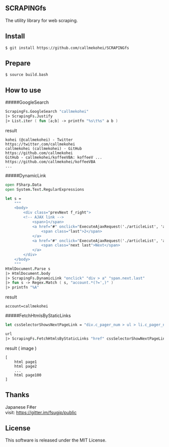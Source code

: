 SCRAPINGfs
---
The utility library for web scraping.

Install
---
```
$ git install https://github.com/callmekohei/SCRAPINGfs
```

Prepare
---
```
$ source build.bash
```

How to use
---
#####GoogleSearch
```fsharp
ScrapingFs.GoogleSearch "callmekohei"
|> ScrapingFs.Justify
|> List.iter ( fun [a;b] -> printfn "%s\t%s" a b )
```
result
```text
kohei (@callmekohei) - Twitter              https://twitter.com/callmekohei
callmekohei (callmekohei) · GitHub          https://github.com/callmekohei
GitHub - callmekohei/koffeeVBA: koffeeV ... https://github.com/callmekohei/koffeeVBA
...
```
#####DynamicLink
```fsharp
open FSharp.Data
open System.Text.RegularExpressions

let s =
    """
    <body>
        <div class="prevNext f_right">
        <!-- AJAX link -->
            <span>1</span>
            <a href="#" onclick="ExecuteAjaxRequest('./articleList', 'account=12345', 'DispListArticle'); return false;">
                <span class="last">2</span>
            </a>
            <a href="#" onclick="ExecuteAjaxRequest('./articleList', 'account=callmekohei', 'DispListArticle'); return false;">
                <span class="next last">Next</span>
            </a>
        </div>
    </body>
    """
HtmlDocument.Parse s
|> HtmlDocument.body
|> ScrapingFs.DynamicLink "onclick" "div > a" "span.next.last"
|> fun s -> Regex.Match ( s, "account.*(?=',)" )
|> printfn "%A"
```
result
```
account=callmekohei
```

#####FetchHtmlsByStaticLinks
```fsharp
let cssSelectorShowsNextPageLink = "div.c_pager_num > ul > li.c_pager_num-next > a"

url
|> ScrapingFs.FetchHtmlsByStaticLinks "href" cssSelectorShowNextPageLink
```
result ( image )
```
[
    html page1
    html page2
    ...
    html page100
]

```


Thanks
---
Japanese F#er  
visit: https://gitter.im/fsugjp/public  

License
---
This software is released under the MIT License.

